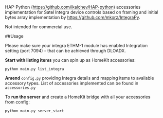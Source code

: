 HAP-Python (https://github.com/ikalchev/HAP-python) accessories implementation for Satel Integra device controls based on framing and initial bytes array implementation by https://github.com/mkorz/IntegraPy. 


Not intended for commercial use.

##Usage

Please make sure your integra ETHM-1 module has enabled Integration setting (port 7094) - that can be achieved through DLOADX.

**Start with listing items** you can spin up as HomeKit accessories:

`python main.py list_integra` 

**Amend** `config.py` providing Integra details and mapping items to available accessory types. List of accessories implemented can be found in `accessories.py`

To **run the server** and create a HomeKit bridge with all your accessories from config:

`python main.py server_start`
